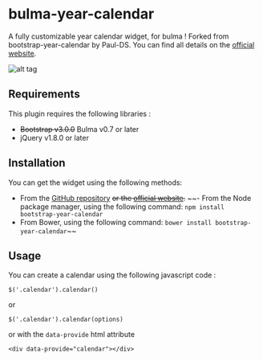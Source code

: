 # bulma-year-calendar
A fully customizable year calendar widget, for bulma !
Forked from bootstrap-year-calendar by Paul-DS. You can find all details on the [official website](http://www.bootstrap-year-calendar.com/).


![alt tag](http://www.bootstrap-year-calendar.com/img/calendar.png)

## Requirements

This plugin requires the following libraries :
- ~~Bootstrap v3.0.0~~ Bulma v0.7 or later
- jQuery v1.8.0 or later

## Installation
You can get the widget using the following methods:
- From the [GitHub repository](https://github.com/peppelauro/bulma-year-calendar/releases) ~~or the [official website](http://www.bootstrap-year-calendar.com/#Download).~~
~~- From the Node package manager, using the following command: `npm install bootstrap-year-calendar`
- From Bower, using the following command: `bower install bootstrap-year-calendar`~~

## Usage

You can create a calendar using the following javascript code :
```
$('.calendar').calendar()
```
or
```
$('.calendar').calendar(options)
```
or with the `data-provide` html attribute 
```
<div data-provide="calendar"></div>
```
